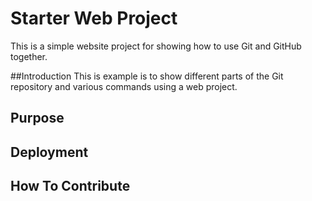 # Starter Web Project
This is a simple website project for showing how to use Git and GitHub together.

##Introduction
This is example is to show different parts of the Git repository and various commands using a web project.

## Purpose

## Deployment

## How To Contribute